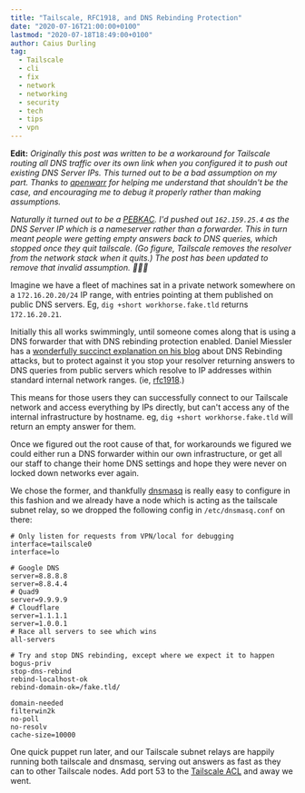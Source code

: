 ```yaml
---
title: "Tailscale, RFC1918, and DNS Rebinding Protection"
date: "2020-07-16T21:00:00+0100"
lastmod: "2020-07-18T18:49:00+0100"
author: Caius Durling
tag:
  - Tailscale
  - cli
  - fix
  - network
  - networking
  - security
  - tech
  - tips
  - vpn
---
```

**Edit:** _Originally this post was written to be a workaround for Tailscale routing all DNS traffic over its own link when you configured it to push out existing DNS Server IPs. This turned out to be a bad assumption on my part. Thanks to [apenwarr](https://twitter.com/apenwarr) for helping me understand that shouldn't be the case, and encouraging me to debug it properly rather than making assumptions._

_Naturally it turned out to be a [PEBKAC][]. I'd pushed out `162.159.25.4` as the DNS Server IP which is a nameserver rather than a forwarder. This in turn meant people were getting empty answers back to DNS queries, which stopped once they quit tailscale. (Go figure, Tailscale removes the resolver from the network stack when it quits.) The post has been updated to remove that invalid assumption. 🤦🏻‍♂️_

Imagine we have a fleet of machines sat in a private network somewhere on a `172.16.20.20/24` IP range, with entries pointing at them published on public DNS servers. Eg, `dig +short workhorse.fake.tld` returns `172.16.20.21`.

Initially this all works swimmingly, until someone comes along that is using a DNS forwarder that with DNS rebinding protection enabled. Daniel Miessler has a [wonderfully succinct explanation on his blog][daniel rebinding post] about DNS Rebinding attacks, but to protect against it you stop your resolver returning answers to DNS queries from public servers which resolve to IP addresses within standard internal network ranges. (ie, [rfc1918][].)

This means for those users they can successfully connect to our Tailscale network and access everything by IPs directly, but can't access any of the internal infrastructure by hostname. eg, `dig +short workhorse.fake.tld` will return an empty answer for them.

Once we figured out the root cause of that, for workarounds we figured we could either run a DNS forwarder within our own infrastructure, or get all our staff to change their home DNS settings and hope they were never on locked down networks ever again.

We chose the former, and thankfully [dnsmasq][] is really easy to configure in this fashion and we already have a node which is acting as the tailscale subnet relay, so we dropped the following config in `/etc/dnsmasq.conf` on there:

```
# Only listen for requests from VPN/local for debugging
interface=tailscale0
interface=lo

# Google DNS
server=8.8.8.8
server=8.8.4.4
# Quad9
server=9.9.9.9
# Cloudflare
server=1.1.1.1
server=1.0.0.1
# Race all servers to see which wins
all-servers

# Try and stop DNS rebinding, except where we expect it to happen
bogus-priv
stop-dns-rebind
rebind-localhost-ok
rebind-domain-ok=/fake.tld/

domain-needed
filterwin2k
no-poll
no-resolv
cache-size=10000
```

One quick puppet run later, and our Tailscale subnet relays are happily running both tailscale and dnsmasq, serving out answers as fast as they can to other Tailscale nodes. Add port 53 to the [Tailscale ACL][] and away we went.

[Tailscale]: https://tailscale.com
[PEBKAC]: https://www.urbandictionary.com/define.php?term=pebkac
[Viscosity]: https://www.sparklabs.com/viscosity/
[daniel rebinding post]: https://danielmiessler.com/blog/dns-rebinding-explained/
[rfc1918]: https://www.ietf.org/rfc/rfc1918.txt
[tailscale dns]: https://www.tailscale.com/kb/1054/dns
[dnsmasq]: http://www.thekelleys.org.uk/dnsmasq/doc.html
[Tailscale ACL]: https://www.tailscale.com/kb/1018/acls
